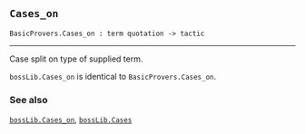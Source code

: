 ## `Cases_on`

``` hol4
BasicProvers.Cases_on : term quotation -> tactic
```

------------------------------------------------------------------------

Case split on type of supplied term.

`bossLib.Cases_on` is identical to `BasicProvers.Cases_on`.

### See also

[`bossLib.Cases_on`](#bossLib.Cases_on),
[`bossLib.Cases`](#bossLib.Cases)
